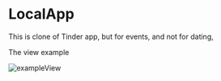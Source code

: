 # LocalApp
This is clone of Tinder app, but  for events, and not for dating,  

The view example

![exampleView](https://user-images.githubusercontent.com/49844870/114198307-d6d09680-995b-11eb-845c-a0aae149c12f.png)
